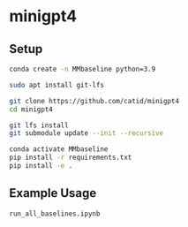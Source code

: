 # minigpt4

## Setup


```bash
conda create -n MMbaseline python=3.9

sudo apt install git-lfs

git clone https://github.com/catid/minigpt4
cd minigpt4

git lfs install
git submodule update --init --recursive

conda activate MMbaseline
pip install -r requirements.txt
pip install -e .
```

## Example Usage


```bash
run_all_baselines.ipynb
```
